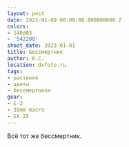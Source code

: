 ```yaml
---
layout: post
date: 2023-01-09 00:00:00.000000000 Z
colors:
- 140d03
- '542200'
shoot_date: 2023-01-01
title: Бессмертник
author: К.С.
location: dxfoto.ru
tags:
- растения
- цветы
- бессмертники
gear:
- E-3
- 35mm macro
- EX-25
---
```

Всё тот же бессмертник.

